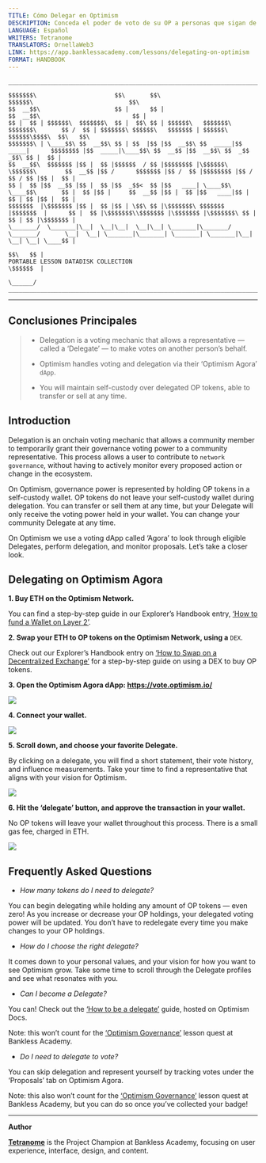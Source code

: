 ```yaml
---
TITLE: Cómo Delegar en Optimism
DESCRIPTION: Conceda el poder de voto de su OP a personas que sigan de cerca la gobernanza.
LANGUAGE: Español
WRITERS: Tetranome
TRANSLATORS: OrnellaWeb3
LINK: https://app.banklessacademy.com/lessons/delegating-on-optimism
FORMAT: HANDBOOK
---
```


```
__________________________________________________________________________________________________________________________________________________________

$$$$$$$\                      $$\       $$\                                      $$$$$$\                           $$\                                   
$$  __$$\                     $$ |      $$ |                                    $$  __$$\                          $$ |                                  
$$ |  $$ | $$$$$$\  $$$$$$$\  $$ |  $$\ $$ | $$$$$$\   $$$$$$$\  $$$$$$$\       $$ /  $$ | $$$$$$$\ $$$$$$\   $$$$$$$ | $$$$$$\  $$$$$$\$$$$\  $$\   $$\ 
$$$$$$$\ | \____$$\ $$  __$$\ $$ | $$  |$$ |$$  __$$\ $$  _____|$$  _____|      $$$$$$$$ |$$  _____|\____$$\ $$  __$$ |$$  __$$\ $$  _$$  _$$\ $$ |  $$ |
$$  __$$\  $$$$$$$ |$$ |  $$ |$$$$$$  / $$ |$$$$$$$$ |\$$$$$$\  \$$$$$$\        $$  __$$ |$$ /      $$$$$$$ |$$ /  $$ |$$$$$$$$ |$$ / $$ / $$ |$$ |  $$ |
$$ |  $$ |$$  __$$ |$$ |  $$ |$$  _$$<  $$ |$$   ____| \____$$\  \____$$\       $$ |  $$ |$$ |     $$  __$$ |$$ |  $$ |$$   ____|$$ | $$ | $$ |$$ |  $$ |
$$$$$$$  |\$$$$$$$ |$$ |  $$ |$$ | \$$\ $$ |\$$$$$$$\ $$$$$$$  |$$$$$$$  |      $$ |  $$ |\$$$$$$$\\$$$$$$$ |\$$$$$$$ |\$$$$$$$\ $$ | $$ | $$ |\$$$$$$$ |
\_______/  \_______|\__|  \__|\__|  \__|\__| \_______|\_______/ \_______/       \__|  \__| \_______|\_______| \_______| \_______|\__| \__| \__| \____$$ |
                                                                                                                                               $$\   $$ |
PORTABLE LESSON DATADISK COLLECTION                                                                                                            \$$$$$$  |
                                                                                                                                                \______/
__________________________________________________________________________________________________________________________________________________________
```

---
## Conclusiones Principales

> * Delegation is a voting mechanic that allows a representative — called a ‘Delegate’ — to make votes on another person’s behalf.
> 
> * Optimism handles voting and delegation via their ‘Optimism Agora’ `dApp`.
> 
> * You will maintain self-custody over delegated OP tokens, able to transfer or sell at any time.

## Introduction

Delegation is an onchain voting mechanic that allows a community member to temporarily grant their governance voting power to a community representative. This process allows a user to contribute to `network governance`, without having to actively monitor every proposed action or change in the ecosystem.

On Optimism, governance power is represented by holding OP tokens in a self-custody wallet. OP tokens do not leave your self-custody wallet during delegation. You can transfer or sell them at any time, but your Delegate will only receive the voting power held in your wallet. You can change your community Delegate at any time.

On Optimism we use a voting dApp called ‘Agora’ to look through eligible Delegates, perform delegation, and monitor proposals. Let’s take a closer look.

## Delegating on Optimism Agora

**1\. Buy ETH on the Optimism Network.**

You can find a step-by-step guide in our Explorer’s Handbook entry, [‘How to fund a Wallet on Layer 2’](https://app.banklessacademy.com/lessons/how-to-fund-a-wallet-on-layer-2).

**2\. Swap your ETH to OP tokens on the Optimism Network, using a** `DEX`.

Check out our Explorer’s Handbook entry on [‘How to Swap on a Decentralized Exchange’](https://app.banklessacademy.com/lessons/how-to-swap-on-a-decentralized-exchange) for a step-by-step guide on using a DEX to buy OP tokens.

**3\. Open the Optimism Agora dApp: <https://vote.optimism.io/>**

![](https://app.banklessacademy.com/images/delegating-on-optimism/image-ce643a81.png)

**4\. Connect your wallet.**

![](https://app.banklessacademy.com/images/delegating-on-optimism/image-9ec06fe9.png)

**5\. Scroll down, and choose your favorite Delegate.**

By clicking on a delegate, you will find a short statement, their vote history, and influence measurements. Take your time to find a representative that aligns with your vision for Optimism.

![](https://app.banklessacademy.com/images/delegating-on-optimism/image-6443ae02.png)

**6\. Hit the ‘delegate’ button, and approve the transaction in your wallet.**

No OP tokens will leave your wallet throughout this process. There is a small gas fee, charged in ETH.

![](https://app.banklessacademy.com/images/delegating-on-optimism/image-245809cd.png)

## Frequently Asked Questions

* *How many tokens do I need to delegate?*

You can begin delegating while holding any amount of OP tokens — even zero! As you increase or decrease your OP holdings, your delegated voting power will be updated. You don’t have to redelegate every time you make changes to your OP holdings.

* *How do I choose the right delegate?*

It comes down to your personal values, and your vision for how you want to see Optimism grow. Take some time to scroll through the Delegate profiles and see what resonates with you.

* *Can I become a Delegate?*

You can! Check out the [‘How to be a delegate’](https://community.optimism.io/docs/governance/delegate/) guide, hosted on Optimism Docs.

Note: this won’t count for the [‘Optimism Governance’](https://app.banklessacademy.com/lessons/optimism-governance) lesson quest at Bankless Academy.

* *Do I need to delegate to vote?*

You can skip delegation and represent yourself by tracking votes under the ‘Proposals’ tab on Optimism Agora.

Note: this also won’t count for the [‘Optimism Governance’](https://app.banklessacademy.com/lessons/optimism-governance) lesson quest at Bankless Academy, but you can do so once you’ve collected your badge!


---

**Author**

**[Tetranome](https://twitter.com/Tetranome)** is the Project Champion at Bankless Academy, focusing on user experience, interface, design, and content.